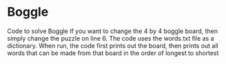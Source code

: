 # Boggle
Code to solve Boggle
If you want to change the 4 by 4 boggle board, then simply change the puzzle on line 6. The code uses the words.txt file as a dictionary. When run, the code first prints out the board, then prints out all words that can be made from that board in the order of longest to shortest
